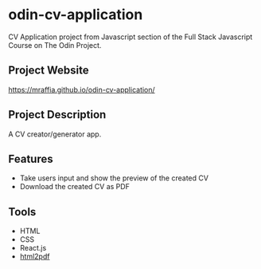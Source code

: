 # odin-cv-application
CV Application project from Javascript section of the Full Stack Javascript Course on The Odin Project.

## Project Website
https://mraffia.github.io/odin-cv-application/

## Project Description
A CV creator/generator app.

## Features
- Take users input and show the preview of the created CV
- Download the created CV as PDF

## Tools
- HTML
- CSS
- React.js
- [html2pdf](https://www.npmjs.com/package/html-to-pdf-js)
